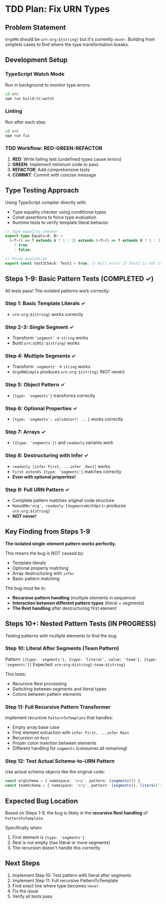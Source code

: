 # TDD Plan: Fix URN Types

## Problem Statement
`OrgURN` should be `urn:org:${string}` but it's currently `never`.
Building from simplest cases to find where the type transformation breaks.

## Development Setup

### TypeScript Watch Mode
Run in background to monitor type errors:
```bash
cd src
npm run build:ts:watch
```

### Linting
Run after each step:
```bash
cd src
npm run fix
```

### TDD Workflow: RED-GREEN-REFACTOR
1. **RED**: Write failing test (undefined types cause errors)
2. **GREEN**: Implement minimum code to pass
3. **REFACTOR**: Add comprehensive tests
4. **COMMIT**: Commit with concise message

## Type Testing Approach

Using TypeScript compiler directly with:
- Type equality checker using conditional types
- Const assertions to force type evaluation
- Runtime tests to verify template literal behavior

```typescript
// Type equality checker
export type Equals<A, B> =
  (<T>() => T extends A ? 1 : 2) extends (<T>() => T extends B ? 1 : 2)
    ? true
    : false;

// Force evaluation
export const test1Check: Test1 = true; // Will error if Test1 is not true
```

## Steps 1-9: Basic Pattern Tests (COMPLETED ✓)

All tests pass! The isolated patterns work correctly:

### Step 1: Basic Template Literals ✓
- `urn:org:${string}` works correctly

### Step 2-3: Single Segment ✓
- Transform `'segment'` → `string` works
- Build `urn:${NS}:${string}` works

### Step 4: Multiple Segments ✓
- Transform `'segments'` → `string` works
- `OrgURNSimple` produces `urn:org:${string}` (NOT never)

### Step 5: Object Pattern ✓
- `{type: 'segments'}` transforms correctly

### Step 6: Optional Properties ✓
- `{type: 'segments'; validator?: ...}` works correctly

### Step 7: Arrays ✓
- `[{type: 'segments'}]` and `readonly` variants work

### Step 8: Destructuring with Infer ✓
- `readonly [infer First, ...infer _Rest]` works
- `First extends {type: 'segments'}` matches correctly
- **Even with optional properties!**

### Step 9: Full URN Pattern ✓
- Complete pattern matches original code structure
- `MakeURN<'org', readonly [SegmentsWithOpt]>` produces `urn:org:${string}`
- **NOT never!**

## Key Finding from Steps 1-9

**The isolated single-element pattern works perfectly.**

This means the bug is NOT caused by:
- Template literals
- Optional property matching
- Array destructuring with `infer`
- Basic pattern matching

The bug must be in:
- **Recursive pattern handling** (multiple elements in sequence)
- **Interaction between different pattern types** (literal + segments)
- **The Rest handling** after destructuring first element

## Steps 10+: Nested Pattern Tests (IN PROGRESS)

Testing patterns with multiple elements to find the bug.

### Step 10: Literal After Segments (Team Pattern)
Pattern: `[{type: 'segments'}, {type: 'literal', value: 'team'}, {type: 'segments'}]`
Expected: `urn:org:${string}:team:${string}`

This tests:
- Recursive Rest processing
- Switching between segments and literal types
- Colons between pattern elements

### Step 11: Full Recursive Pattern Transformer
Implement recursive `PatternToTemplate` that handles:
- Empty array base case
- First element extraction with `infer First, ...infer Rest`
- Recursion on `Rest`
- Proper colon insertion between elements
- Different handling for `segments` (consumes all remaining)

### Step 12: Test Actual Schema-to-URN Pattern
Use actual schema objects like the original code:
```typescript
const orgSchema = { namespace: 'org', pattern: [segments()] }
const teamSchema = { namespace: 'org', pattern: [segments(), literal('team'), segments()] }
```

## Expected Bug Location

Based on Steps 1-9, the bug is likely in the **recursive Rest handling** of `PatternToTemplate`.

Specifically when:
1. First element is `{type: 'segments'}`
2. Rest is not empty (has literal or more segments)
3. The recursion doesn't handle this correctly

## Next Steps

1. Implement Step 10: Test pattern with literal after segments
2. Implement Step 11: Full recursive PatternToTemplate
3. Find exact line where type becomes `never`
4. Fix the issue
5. Verify all tests pass
